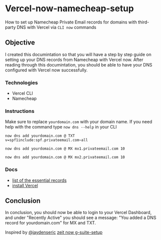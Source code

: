 # Vercel-now-namecheap-setup
How to set up Namecheap Private Email records for domains with third-party DNS with Vercel via `CLI now` commands 

## Objective

I created this documintation so that you will have a step by step guide on setting up your DNS records from Namecheap with Vercel now. After reading through this documintation, you should be able to have your DNS configured with Vercel now successfully. 

### Technologies

- Vercel CLI
- Namecheap

### Instructions

Make sure to replace `yourdomain.com` with your domain name. If you need help with the command type `now dns --help` in your CLI

`now dns add yourdomain.com @ TXT v=spf1include:spf.privateemail.com~all`

`now dns add yourdomain.com @ MX mx1.privateemail.com 10`

`now dns add yourdomain.com @ MX mx2.privateemail.com 10` 
 
 ### Docs 
 - [list of the essential records](https://www.namecheap.com/support/knowledgebase/article.aspx/1340/2176/namecheap-private-email-records-for-domains-with-thirdparty-dns)
 - [install Vercel](https://vercel.com/download)
 
 ## Conclusion
 
In conclusion, you should now be able to login to your Vercel Dashboard, and under "Recently Active" you should see a message: "You added a DNS record for yourdomain.com" for MX and TXT. 

Inspired by [@jaydenseric](https://gist.github.com/jaydenseric) [zeit now g-suite-setup](https://gist.github.com/jaydenseric/cf7e548d3ce035da05fae5782878b80f)





